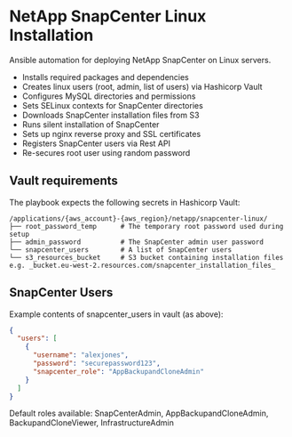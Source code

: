 # NetApp SnapCenter Linux Installation

Ansible automation for deploying NetApp SnapCenter on Linux servers.
- Installs required packages and dependencies
- Creates linux users (root, admin, list of users) via Hashicorp Vault
- Configures MySQL directories and permissions
- Sets SELinux contexts for SnapCenter directories
- Downloads SnapCenter installation files from S3
- Runs silent installation of SnapCenter
- Sets up nginx reverse proxy and SSL certificates
- Registers SnapCenter users via Rest API
- Re-secures root user using random password

## Vault requirements

The playbook expects the following secrets in Hashicorp Vault:

```
/applications/{aws_account}-{aws_region}/netapp/snapcenter-linux/
├── root_password_temp      # The temporary root password used during setup
├── admin_password          # The SnapCenter admin user password
└── snapcenter_users        # A list of SnapCenter users
└── s3_resources_bucket     # S3 bucket containing installation files e.g. _bucket.eu-west-2.resources.com/snapcenter_installation_files_
```

## SnapCenter Users

Example contents of snapcenter_users in vault (as above):
```json
{
  "users": [
    {
      "username": "alexjones",
      "password": "securepassword123",
      "snapcenter_role": "AppBackupandCloneAdmin"
    }
  ]
}
```

Default roles available:
SnapCenterAdmin, AppBackupandCloneAdmin, BackupandCloneViewer, InfrastructureAdmin
